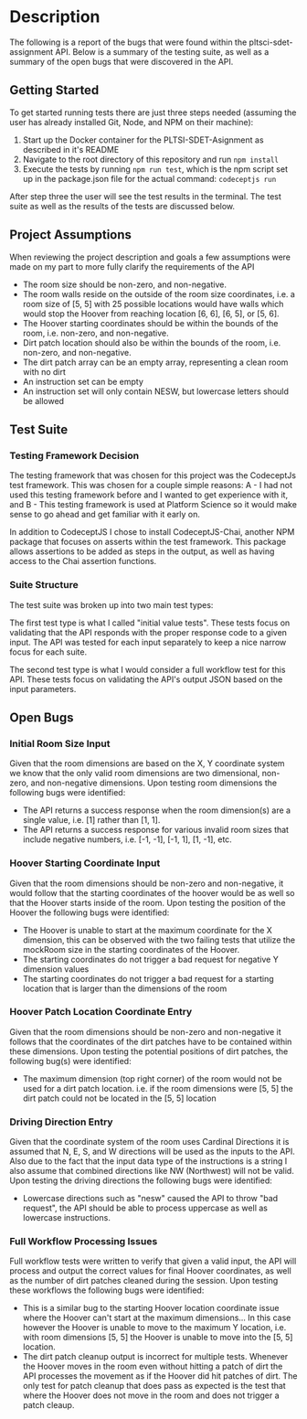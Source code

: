 # Description
The following is a report of the bugs that were found within the pltsci-sdet-assignment API.
Below is a summary of the testing suite, as well as a summary of the open bugs that were discovered in the API.

## Getting Started
To get started running tests there are just three steps needed (assuming the user has already installed Git, Node, and NPM on their machine):

1. Start up the Docker container for the PLTSI-SDET-Asignment as described in it's README
2. Navigate to the root directory of this repository and run `npm install`
3. Execute the tests by running `npm run test`, which is the npm script set up in the package.json file for the actual command: `codeceptjs run`

After step three the user will see the test results in the terminal. The test suite as well as the results of the tests are discussed below.

## Project Assumptions
When reviewing the project description and goals a few assumptions were made on my part to more fully clarify the requirements of the API
- The room size should be non-zero, and non-negative.
- The room walls reside on the outside of the room size coordinates, i.e. a room size of [5, 5] with 25 possible locations would have walls which would stop the Hoover from reaching location [6, 6], [6, 5], or [5, 6].
- The Hoover starting coordinates should be within the bounds of the room, i.e. non-zero, and non-negative.
- Dirt patch location should also be within the bounds of the room, i.e. non-zero, and non-negative.
- The dirt patch array can be an empty array, representing a clean room with no dirt
- An instruction set can be empty
- An instruction set will only contain NESW, but lowercase letters should be allowed

## Test Suite
### Testing Framework Decision
The testing framework that was chosen for this project was the CodeceptJs test framework. This was chosen for a couple simple reasons: A - I had not used this testing framework before and I wanted to get experience with it, and B - This testing framework is used at Platform Science so it would make sense to go ahead and get familiar with it early on.

In addition to CodeceptJS I chose to install CodeceptJS-Chai, another NPM package that focuses on asserts within the test framework. This package allows assertions to be added as steps in the output, as well as having access to the Chai assertion functions.

### Suite Structure
The test suite was broken up into two main test types:

The first test type is what I called "initial value tests". These tests focus on validating that the API responds with the proper response code to a given input. The API was tested for each input separately to keep a nice narrow focus for each suite. 

The second test type is what I would consider a full workflow test for this API. These tests focus on validating the API's output JSON based on the input parameters.

## Open Bugs

### Initial Room Size Input
Given that the room dimensions are based on the X, Y coordinate system we know that the only valid room dimensions are two dimensional, non-zero, and non-negative dimensions. Upon testing room dimensions the following bugs were identified:

- The API returns a success response when the room dimension(s) are a single value, i.e. [1] rather than [1, 1].
- The API returns a success response for various invalid room sizes that include negative numbers, i.e. [-1, -1], [-1, 1], [1, -1], etc.

### Hoover Starting Coordinate Input
Given that the room dimensions should be non-zero and non-negative, it would follow that the starting coordinates of the hoover would be as well so that the Hoover starts inside of the room. Upon testing the position of the Hoover the following bugs were identified:

- The Hoover is unable to start at the maximum coordinate for the X dimension, this can be observed with the two failing tests that utilize the mockRoom size in the starting coordinates of the Hoover.
- The starting coordinates do not trigger a bad request for negative Y dimension values
- The starting coordinates do not trigger a bad request for a starting location that is larger than the dimensions of the room

### Hoover Patch Location Coordinate Entry
Given that the room dimensions should be non-zero and non-negative it follows that the coordinates of the dirt patches have to be contained within these dimensions. Upon testing the potential positions of dirt patches, the following bug(s) were identified:

- The maximum dimension (top right corner) of the room would not be used for a dirt patch location. i.e. if the room dimensions were [5, 5] the dirt patch could not be located in the [5, 5] location

### Driving Direction Entry
Given that the coordinate system of the room uses Cardinal Directions it is assumed that N, E, S, and W directions will be used as the inputs to the API. Also due to the fact that the input data type of the instructions is a string I also assume that combined directions like NW (Northwest) will not be valid. Upon testing the driving directions the following bugs were identified:

- Lowercase directions such as "nesw" caused the API to throw "bad request", the API should be able to process uppercase as well as lowercase instructions.

### Full Workflow Processing Issues
Full workflow tests were written to verify that given a valid input, the API will process and output the correct values for final Hoover coordinates, as well as the number of dirt patches cleaned during the session. Upon testing these workflows the following bugs were identified:

- This is a similar bug to the starting Hoover location coordinate issue where the Hoover can't start at the maximum dimensions... In this case however the Hoover is unable to move to the maximum Y location, i.e. with room dimensions [5, 5] the Hoover is unable to move into the [5, 5] location.
- The dirt patch cleanup output is incorrect for multiple tests. Whenever the Hoover moves in the room even without hitting a patch of dirt the API processes the movement as if the Hoover did hit patches of dirt. The only test for patch cleanup that does pass as expected is the test that where the Hoover does not move in the room and does not trigger a patch cleaup.